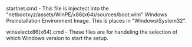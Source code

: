 startnet.cmd - This file is injectect into the "netbootxyz/assets/WinPE/x86(x64)/sources/boot.wim" Windows Preinstallation Environment Image. This is places in "Windows\System32".

winselectx86(x64).cmd - These files are for handeling the selection of which Windows version to start the setup.
